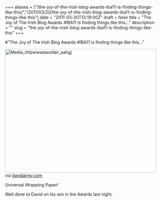 +++
aliases = ["/the-joy-of-the-irish-blog-awards-iba11-is-finding-things-like-this/","/2011/03/20/the-joy-of-the-irish-blog-awards-iba11-is-finding-things-like-this"]
date = "2011-03-20T13:19:00Z"
draft = false
title = "The Joy of The Irish Blog Awards #IBA11 is finding things like this..."
description = ""
slug = "the-joy-of-the-irish-blog-awards-iba11-is-finding-things-like-this"
+++

#"The Joy of The Irish Blog Awards #IBA11 is finding things like this..."


 <div class="posterous_bookmarklet_entry">
 <div class='p_embed p_image_embed'>
<a href="http://getfile2.posterous.com/getfile/files.posterous.com/conoroneill/darosmzxsvwedhEkzllCDcHxmbcturCoCBqBewDmflDJIJkprpGmplIapDgm/media_httpwwwdavidair_AAHgJ.jpg.scaled1000.jpg"><img alt="Media_httpwwwdavidair_aahgj" height="408" src="http://getfile8.posterous.com/getfile/files.posterous.com/conoroneill/darosmzxsvwedhEkzllCDcHxmbcturCoCBqBewDmflDJIJkprpGmplIapDgm/media_httpwwwdavidair_AAHgJ.jpg.scaled500.jpg" width="500" /></a>
</div>


<div class="posterous_quote_citation">via <a href="http://www.davidairey.com/universal-wrapping-paper/">davidairey.com</a></div>
 <p>Universal Wrapping Paper!
</p><p>Well done to David on his win in the Awards last night.</p></div>
 